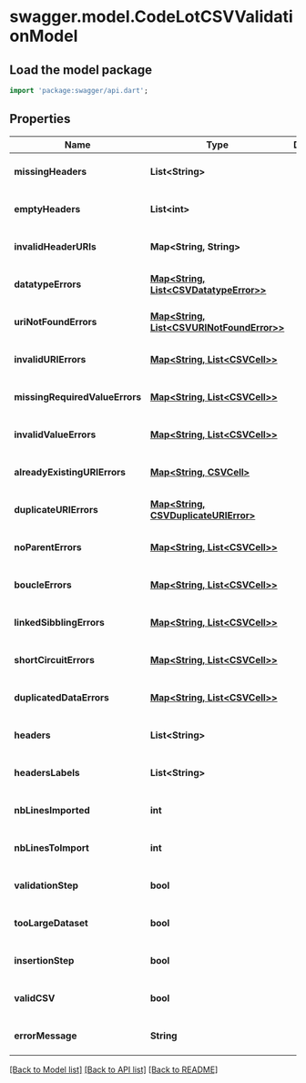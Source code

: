 # swagger.model.CodeLotCSVValidationModel

## Load the model package
```dart
import 'package:swagger/api.dart';
```

## Properties
Name | Type | Description | Notes
------------ | ------------- | ------------- | -------------
**missingHeaders** | **List&lt;String&gt;** |  | [optional] [default to []]
**emptyHeaders** | **List&lt;int&gt;** |  | [optional] [default to []]
**invalidHeaderURIs** | **Map&lt;String, String&gt;** |  | [optional] [default to {}]
**datatypeErrors** | [**Map&lt;String, List&lt;CSVDatatypeError&gt;&gt;**](List.md) |  | [optional] [default to {}]
**uriNotFoundErrors** | [**Map&lt;String, List&lt;CSVURINotFoundError&gt;&gt;**](List.md) |  | [optional] [default to {}]
**invalidURIErrors** | [**Map&lt;String, List&lt;CSVCell&gt;&gt;**](List.md) |  | [optional] [default to {}]
**missingRequiredValueErrors** | [**Map&lt;String, List&lt;CSVCell&gt;&gt;**](List.md) |  | [optional] [default to {}]
**invalidValueErrors** | [**Map&lt;String, List&lt;CSVCell&gt;&gt;**](List.md) |  | [optional] [default to {}]
**alreadyExistingURIErrors** | [**Map&lt;String, CSVCell&gt;**](CSVCell.md) |  | [optional] [default to {}]
**duplicateURIErrors** | [**Map&lt;String, CSVDuplicateURIError&gt;**](CSVDuplicateURIError.md) |  | [optional] [default to {}]
**noParentErrors** | [**Map&lt;String, List&lt;CSVCell&gt;&gt;**](List.md) |  | [optional] [default to {}]
**boucleErrors** | [**Map&lt;String, List&lt;CSVCell&gt;&gt;**](List.md) |  | [optional] [default to {}]
**linkedSibblingErrors** | [**Map&lt;String, List&lt;CSVCell&gt;&gt;**](List.md) |  | [optional] [default to {}]
**shortCircuitErrors** | [**Map&lt;String, List&lt;CSVCell&gt;&gt;**](List.md) |  | [optional] [default to {}]
**duplicatedDataErrors** | [**Map&lt;String, List&lt;CSVCell&gt;&gt;**](List.md) |  | [optional] [default to {}]
**headers** | **List&lt;String&gt;** |  | [optional] [default to []]
**headersLabels** | **List&lt;String&gt;** |  | [optional] [default to []]
**nbLinesImported** | **int** |  | [optional] [default to null]
**nbLinesToImport** | **int** |  | [optional] [default to null]
**validationStep** | **bool** |  | [optional] [default to null]
**tooLargeDataset** | **bool** |  | [optional] [default to null]
**insertionStep** | **bool** |  | [optional] [default to null]
**validCSV** | **bool** |  | [optional] [default to null]
**errorMessage** | **String** |  | [optional] [default to null]

[[Back to Model list]](../README.md#documentation-for-models) [[Back to API list]](../README.md#documentation-for-api-endpoints) [[Back to README]](../README.md)


